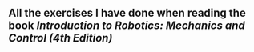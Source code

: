 ## All the exercises I have done when reading the book _Introduction to Robotics: Mechanics and Control (4th Edition)_ 

